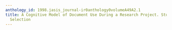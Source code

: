 ```yaml
---
anthology_id: 1998.jasis_journal-ir0anthology0volumeA49A2.1
title: A Cognitive Model of Document Use During a Research Project. Study I. Document
  Selection
---
```

